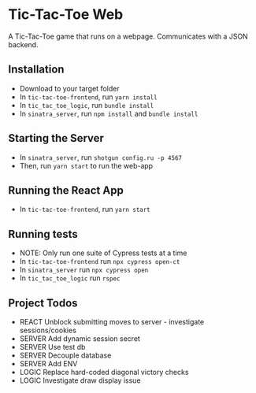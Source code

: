# Tic-Tac-Toe Web

A Tic-Tac-Toe game that runs on a webpage. Communicates with a JSON backend.

## Installation

- Download to your target folder
- In `tic-tac-toe-frontend`, run `yarn install`
- In `tic_tac_toe_logic`, run `bundle install`
- In `sinatra_server`, run `npm install` and `bundle install`

## Starting the Server

- In `sinatra_server`, run `shotgun config.ru -p 4567`
- Then, run `yarn start` to run the web-app

## Running the React App
- In `tic-tac-toe-frontend`, run `yarn start`

## Running tests

- NOTE: Only run one suite of Cypress tests at a time
- In `tic-tac-toe-frontend` run `npx cypress open-ct`
- In  `sinatra_server` run `npx cypress open`
- In `tic_tac_toe_logic` run `rspec`

## Project Todos

- REACT Unblock submitting moves to server - investigate sessions/cookies
- SERVER Add dynamic session secret
- SERVER Use test db
- SERVER Decouple database
- SERVER Add ENV
- LOGIC Replace hard-coded diagonal victory checks
- LOGIC Investigate draw display issue

